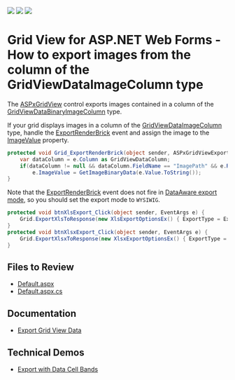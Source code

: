 <!-- default badges list -->
![](https://img.shields.io/endpoint?url=https://codecentral.devexpress.com/api/v1/VersionRange/128533193/22.2.3%2B)
[![](https://img.shields.io/badge/Open_in_DevExpress_Support_Center-FF7200?style=flat-square&logo=DevExpress&logoColor=white)](https://supportcenter.devexpress.com/ticket/details/E4756)
[![](https://img.shields.io/badge/📖_How_to_use_DevExpress_Examples-e9f6fc?style=flat-square)](https://docs.devexpress.com/GeneralInformation/403183)
<!-- default badges end -->

# Grid View for ASP.NET Web Forms - How to export images from the column of the GridViewDataImageColumn type


The [ASPxGridView](https://docs.devexpress.com/AspNet/DevExpress.Web.ASPxGridView) control exports images contained in a column of the [GridViewDataBinaryImageColumn](https://docs.devexpress.com/AspNet/DevExpress.Web.GridViewDataBinaryImageColumn) type.

If your grid displays images in a column of the [GridViewDataImageColumn](https://docs.devexpress.com/AspNet/DevExpress.Web.GridViewDataImageColumn) type, handle the [ExportRenderBrick](https://docs.devexpress.com/AspNet/DevExpress.Web.ASPxGridView.ExportRenderBrick) event and assign the image to the [ImageValue](https://docs.devexpress.com/AspNet/DevExpress.Web.ASPxGridViewExportRenderingEventArgs.ImageValue) property. 

```cs
protected void Grid_ExportRenderBrick(object sender, ASPxGridViewExportRenderingEventArgs e) {
    var dataColumn = e.Column as GridViewDataColumn;
    if(dataColumn != null && dataColumn.FieldName == "ImagePath" && e.RowType == GridViewRowType.Data)
        e.ImageValue = GetImageBinaryData(e.Value.ToString());
}
```

Note that the [ExportRenderBrick](https://docs.devexpress.com/AspNet/DevExpress.Web.ASPxGridView.ExportRenderBrick) event does not fire in [DataAware export mode](https://docs.devexpress.com/AspNet/403941/components/grid-view/concepts/export/export-modes#dataaware-mode), so you should set the export mode to `WYSIWIG`.

```cs
protected void btnXlsExport_Click(object sender, EventArgs e) {
    Grid.ExportXlsToResponse(new XlsExportOptionsEx() { ExportType = ExportType.WYSIWYG });
}
protected void btnXlsxExport_Click(object sender, EventArgs e) {
    Grid.ExportXlsxToResponse(new XlsxExportOptionsEx() { ExportType = ExportType.WYSIWYG });
}
```

## Files to Review

* [Default.aspx](./CS/Export/Default.aspx)
* [Default.aspx.cs](./CS/Export/Default.aspx.cs)

## Documentation

* [Export Grid View Data](https://docs.devexpress.com/AspNet/3791/components/grid-view/concepts/export)

## Technical Demos

* [Export with Data Cell Bands](https://demos.devexpress.com/ASPxGridViewDemos/Exporting/ExportWithDataCellBands.aspx)
